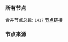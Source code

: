### 所有节点
合并节点总数: `1417`
[节点链接](https://raw.githubusercontent.com/rzhy1/11/master/sub/sub_merge_base64.txt)

### 节点来源
